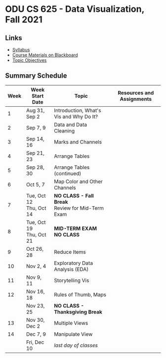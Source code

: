 # ODU CS 625 - Data Visualization, Fall 2021

## Links

* [Syllabus](syllabus.md)
* [Course Materials on Blackboard](https://www.blackboard.odu.edu/ultra/courses/_385481_1/cl/outline)
* [Topic Objectives](objectives.md)

## Summary Schedule

|Week |Week Start Date|Topic|Resources and Assignments|
|---|---|---|---|
|1|	Aug 31, Sep 2|	Introduction, What's Vis and Why Do It? | |
|2|	Sep 7, 9|	Data and Data Cleaning | |
|3|	Sep 14, 16|	Marks and Channels | |
|4|	Sep 21, 23	|Arrange Tables | |
|5|	Sep 28, 30|	Arrange Tables (continued) | |
|6|	Oct 5, 7|	Map Color and Other Channels ||
|7|	Tue, Oct 12<br/>Thu, Oct 14|	**NO CLASS - Fall Break**<br/>Review for Mid-Term Exam| |
|8|	Tue, Oct 19<br/>Thu, Oct 21|	**MID-TERM EXAM**<br/>**NO CLASS**| |
|9|	Oct 26, 28|	Reduce Items | 
|10|	Nov 2, 4|	Exploratory Data Analysis (EDA)
|11|	Nov 9, 11|	Storytelling Vis
|12|	Nov 16, 18|	Rules of Thumb, Maps|
| | Nov 23, 25|**NO CLASS - Thanksgiving Break** | |
|13|	Nov 30, Dec 2|	Multiple Views | 
|14|	Dec 7, 9|	Manipulate View | |
|| Fri, Dec 10|	*last day of classes*
